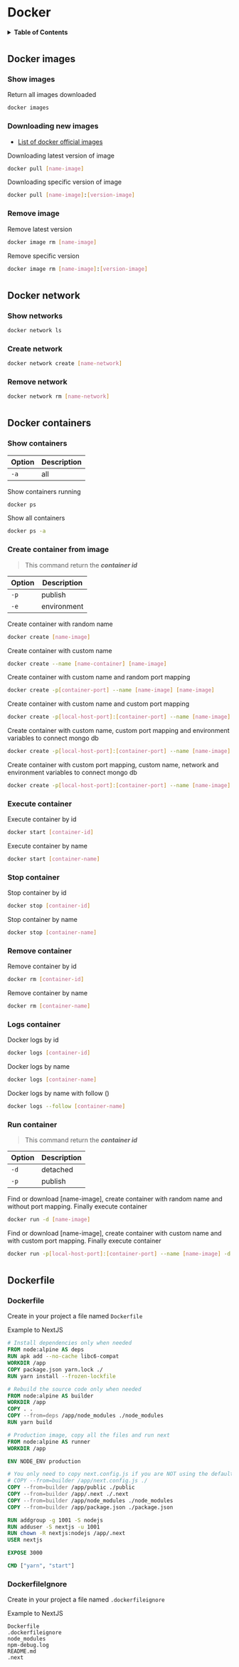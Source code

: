 # Docker

<details>
<summary><b>Table of Contents</b></summary>

- [Docker images](#docker-images)
    - [Show images](#show-images)
    - [Downloading new images](#downloading-new-images)
    - [Remove image](#remove-images)
- [Docker network](#docker-network)
    - [Show network](#show-networks)
    - [Create network](#create-network)
    - [Remove network](#remove-network)
- [Docker container](#docker-containers)
    - [Show containers](#show-containers)
    - [Create container from image](#create-container-from-image)
    - [Execute container](#execute-container)
    - [Stop container](#stop-container)
    - [Remove container](#remove-container)
    - [Logs container](#logs-container)
    - [Run container](#run-container)
- [Dockerfile](#dockerfile)
    - [Dockerfile](#dockerfile)
    - [DockerfileIgnore](#dockerfileignore)
</details>

#
## Docker images

### Show images
Return all images downloaded
```bash
docker images
```

### Downloading new images
- [List of docker official images](https://hub.docker.com/search?image_filter=official&type=image&q=)

Downloading latest version of image
```bash
docker pull [name-image]
```

Downloading specific version of image
```bash
docker pull [name-image]:[version-image]
```

### Remove image
Remove latest version
```bash
docker image rm [name-image]
```

Remove specific version
```bash
docker image rm [name-image]:[version-image]
```

#
## Docker network

### Show networks
```bash
docker network ls
```

### Create network
```bash
docker network create [name-network]
```

### Remove network
```bash
docker network rm [name-network]
```

#
## Docker containers

### Show containers
Option   | Description
-------- | ---------
```-a``` | all

Show containers running
```bash
docker ps
```

Show all containers
```bash
docker ps -a
```

### Create container from image
> This command return the ***container id***

Option   | Description
-------- | ---------
```-p``` | publish
```-e``` | environment

Create container with random name
```bash
docker create [name-image]
```

Create container with custom name
```bash
docker create --name [name-container] [name-image]
```

Create container with custom name and random port mapping
```bash
docker create -p[container-port] --name [name-image] [name-image]
```

Create container with custom name and custom port mapping
```bash
docker create -p[local-host-port]:[container-port] --name [name-image] [name-image]
```

Create container with custom name, custom port mapping and environment variables to connect mongo db
```bash
docker create -p[local-host-port]:[container-port] --name [name-image] -e MONGO_INITDB_ROOT_USERNAME=[username_mongo] -e MONGO_INITDB_ROOT_PASSWORD=[password_mongo] [name-image]
```

Create container with custom port mapping, custom name, network and environment variables to connect mongo db
```bash
docker create -p[local-host-port]:[container-port] --name [name-image] --network [name-network] -e MONGO_INITDB_ROOT_USERNAME=[username_mongo] -e MONGO_INITDB_ROOT_PASSWORD=[password_mongo] [name-image]
```

### Execute container
Execute container by id
```bash
docker start [container-id]
```
Execute container by name
```bash
docker start [container-name]
```

### Stop container
Stop container by id
```bash
docker stop [container-id]
```
Stop container by name
```bash
docker stop [container-name]
```

### Remove container
Remove container by id
```bash
docker rm [container-id]
```
Remove container by name
```bash
docker rm [container-name]
```

### Logs container
Docker logs by id
```bash
docker logs [container-id]
```
Docker logs by name
```bash
docker logs [container-name]
```
Docker logs by name with follow ()
```bash
docker logs --follow [container-name]
```

### Run container
> This command return the ***container id***

Option   | Description
-------- | ---------
```-d``` | detached
```-p``` | publish

Find or download [name-image], create container with random name and without port mapping. Finally execute container
```bash
docker run -d [name-image]
```

Find or download [name-image], create container with custom name and with custom port mapping. Finally execute container
```bash
docker run -p[local-host-port]:[container-port] --name [name-image] -d [name-image]
```

#
## Dockerfile

### Dockerfile
Create in your project a file named ```Dockerfile```

Example to NextJS
```Dockerfile
# Install dependencies only when needed
FROM node:alpine AS deps
RUN apk add --no-cache libc6-compat
WORKDIR /app
COPY package.json yarn.lock ./
RUN yarn install --frozen-lockfile

# Rebuild the source code only when needed
FROM node:alpine AS builder
WORKDIR /app
COPY . .
COPY --from=deps /app/node_modules ./node_modules
RUN yarn build

# Production image, copy all the files and run next
FROM node:alpine AS runner
WORKDIR /app

ENV NODE_ENV production

# You only need to copy next.config.js if you are NOT using the default configuration
# COPY --from=builder /app/next.config.js ./
COPY --from=builder /app/public ./public
COPY --from=builder /app/.next ./.next
COPY --from=builder /app/node_modules ./node_modules
COPY --from=builder /app/package.json ./package.json

RUN addgroup -g 1001 -S nodejs
RUN adduser -S nextjs -u 1001
RUN chown -R nextjs:nodejs /app/.next
USER nextjs

EXPOSE 3000

CMD ["yarn", "start"]
```

### DockerfileIgnore
Create in your project a file named ```.dockerfileignore```

Example to NextJS
```
Dockerfile
.dockerfileignore
node_modules
npm-debug.log
README.md
.next
```
